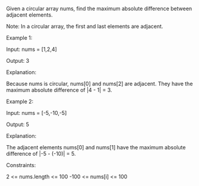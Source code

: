 Given a circular array nums, find the maximum absolute difference between adjacent elements.

Note: In a circular array, the first and last elements are adjacent.

 

Example 1:

Input: nums = [1,2,4]

Output: 3

Explanation:

Because nums is circular, nums[0] and nums[2] are adjacent. They have the maximum absolute difference of |4 - 1| = 3.

Example 2:

Input: nums = [-5,-10,-5]

Output: 5

Explanation:

The adjacent elements nums[0] and nums[1] have the maximum absolute difference of |-5 - (-10)| = 5.

 

Constraints:

2 <= nums.length <= 100
-100 <= nums[i] <= 100
